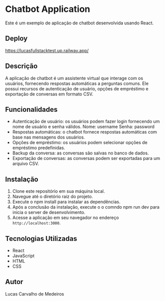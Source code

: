 # Chatbot Application

Este é um exemplo de aplicação de chatbot desenvolvida usando React.

## Deploy

https://lucasfullstacktest.up.railway.app/

## Descrição

A aplicação de chatbot é um assistente virtual que interage com os usuários, fornecendo respostas automáticas a perguntas comuns. Ele possui recursos de autenticação de usuário, opções de empréstimo e exportação de conversas em formato CSV.

## Funcionalidades

- Autenticação de usuário: os usuários podem fazer login fornecendo um nome de usuário e senha válidos. Nome: username  Senha: password
- Respostas automáticas: o chatbot fornece respostas automáticas com base nas mensagens dos usuários.
- Opções de empréstimo: os usuários podem selecionar opções de empréstimo predefinidas.
- Backup da conversa: as conversas são salvas no banco de dados.
- Exportação de conversas: as conversas podem ser exportadas para um arquivo CSV.

## Instalação

1. Clone este repositório em sua máquina local.
2. Navegue até o diretório raiz do projeto.
3. Execute o npm install para instalar as dependências.
4. Após a conclusão da instalação, execute o o comndo npm run dev para inicia o server de desenvolvimento.
5. Acesse a aplicação em seu navegador no endereço `http://localhost:3000`.

## Tecnologias Utilizadas

- React
- JavaScript
- HTML
- CSS

## Autor

Lucas Carvalho de Medeiros


